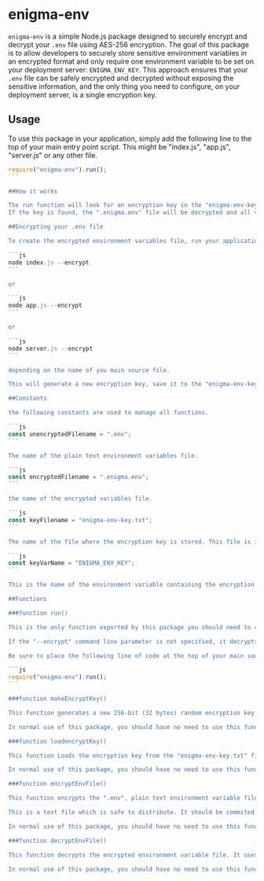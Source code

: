 # enigma-env

`enigma-env` is a simple Node.js package designed to securely encrypt and decrypt your `.env` file using AES-256 encryption. The goal of this package is to allow developers to securely store sensitive environment variables in an encrypted format and only require one environment variable to be set on your deployment server: `ENIGMA_ENV_KEY`. This approach ensures that your `.env` file can be safely encrypted and decrypted without exposing the sensitive information, and the only thing you need to configure, on your deployment server, is a single encryption key.

## Usage

To use this package in your application, simply add the following line to the top of your main entry point script. This might be "index.js", "app.js", "server.js" or any other file.

````js
require("enigma-env").run();
```

##How it works

The run function will look for an encryption key in the "enigma-env-key.txt" file. If the file does not exist, it will check for the key in the environment variable "ENIGMA_ENV_KEY".  If the key cannot be found, the application will display an error and halt.
If the key is found, the ".enigma.env" file will be decrypted and all values will be automatically assigned as properties on the "process.env" global object.

##Encrypting your .env file

To create the encrypted environment variables file, run your application with the --encrypt command line parameter:

```js
node index.js --encrypt
```

or

```js
node app.js --encrypt
```

or

```js
node server.js --encrypt
```

depending on the name of you main source file.

This will generate a new encryption key, save it to the "enigma-env-key.txt" file and halt the process displaying a success message.

##Constants

the following constants are used to manage all functions.

```js
const unencryptedFilename = ".env";
```

The name of the plain text environment variables file.

```js
const encryptedFilename = ".enigma.env";
```

the name of the encrypted variables file.

```js
const keyFilename = "enigma-env-key.txt";
```

The name of the file where the encryption key is stored. This file is intended to be used during development and should never be commited to source control. You should ensure only authorized individuals have access to this file. When deploying to production, the contents of this file needs to be assigned to the environment variable, "ENIGMA_ENV_KEY" on your deployment server.

```js
const keyVarName = "ENIGMA_ENV_KEY";
```

This is the name of the environment variable containing the encryption key stored in the ".enigma.env" file.

##Functions

###function run()

This is the only function exported by this package you should need to call during typical use of this package. It checks for the --encrypt command line parameter to determine whether to encrypt or decrypt the .env file. If --encrypt is provided, it generates a new encryption key and encrypts the .env file before exiting the program with a success message.

If the "--encrypt" command line parameter is not specified, it decrypts the .enigma.env file and loads the environment variables into process.env.

Be sure to place the following line of code at the top of your main source file.  This will ensure all environemt variables are available to all other modules:

```js
require("enigma-env").run();
```

###function makeEncryptKey()

This function generates a new 256-bit (32 bytes) random encryption key, encodes it in Base64, and saves it to the "enigma-env-key.txt" file. It returns the generated encryption key as a Buffer. 

In normal use of this package, you should have no need to use this function.

###function loadencryptKey()

This function Loads the encryption key from the "enigma-env-key.txt" file. If the file does not exist, it will try to use the "process.env.ENIGMA_ENV_KEY" environment variable. If the key is not found in either location, it throws an error. If the encryption key is found, it returns the decoded encryption key as a Buffer.

In normal use of this package, you should have no need to use this function.

###function encryptEnvFile()

This function encrypts the ".env", plain text environment variable file, using AES-256-CBC encryption. The encryption key is generated using the "makeEncryptKey" function, and the encrypted data, along with the IV, is saved to the ".enigma.env" file.

This is a text file which is safe to distribute. It should be commited to source control and distributed to deployment servers. Be sure you assign the contents of the "enigma-env-key.txt"file in the environment variable, "ENIGMA_ENV_KEY" on your deployment server.

In normal use of this package, you should have no need to use this function.

###function decryptEnvFile()

This function decrypts the encrypted environment variable file. It uses the encryption key loaded from loadencryptKey(). The decrypted content is parsed and all key-value pairs are added to the "process.env" global object. It throws an error if the decryption or file format is invalid.

In normal use of this package, you should have no need to use this function.
````
